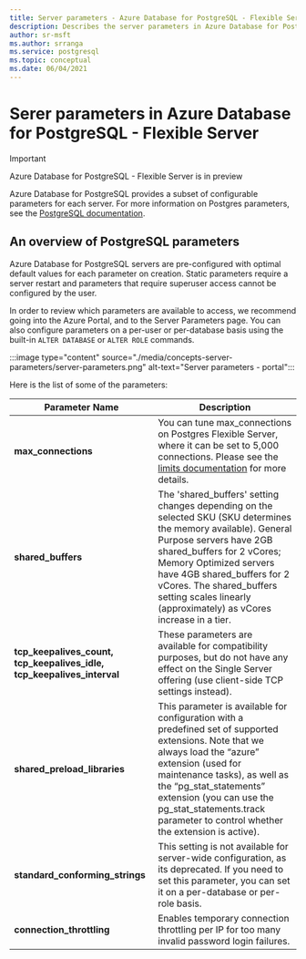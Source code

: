 ```yaml
---
title: Server parameters - Azure Database for PostgreSQL - Flexible Server
description: Describes the server parameters in Azure Database for PostgreSQL - Flexible Server
author: sr-msft
ms.author: srranga
ms.service: postgresql
ms.topic: conceptual
ms.date: 06/04/2021
---
```


# Serer parameters in Azure Database for PostgreSQL - Flexible Server

> [!IMPORTANT]
> Azure Database for PostgreSQL - Flexible Server is in preview

Azure Database for PostgreSQL provides a subset of configurable parameters for each server. For more information on Postgres parameters, see the [PostgreSQL documentation](https://www.postgresql.org/docs/13/config-setting.html).

## An overview of PostgreSQL parameters 

Azure Database for PostgreSQL servers are pre-configured with optimal default values for each parameter on creation. Static parameters require a server restart and parameters that require superuser access cannot be configured by the user. 

In order to review which parameters are available to access, we recommend going into the Azure Portal, and to the Server Parameters page. You can also configure parameters on a per-user or per-database basis using the built-in `ALTER DATABASE` or `ALTER ROLE` commands. 

:::image type="content" source="./media/concepts-server-parameters/server-parameters.png" alt-text="Server parameters - portal":::

Here is the list of some of the parameters:

| Parameter Name             | Description |
|----------------------|--------|
| **max_connections** | You can tune max_connections on Postgres Flexible Server, where it can be set to 5,000 connections. Please see the [limits documentation](concepts-limits.md) for more details. | 
| **shared_buffers**    | The 'shared_buffers' setting changes depending on the selected SKU (SKU determines the memory available). General Purpose servers have 2GB shared_buffers for 2 vCores; Memory Optimized servers have 4GB shared_buffers for 2 vCores. The shared_buffers setting scales linearly (approximately) as vCores increase in a tier. | 
| **tcp_keepalives_count, tcp_keepalives_idle, tcp_keepalives_interval** | These parameters are available for compatibility purposes, but do not have any effect on the Single Server offering (use client-side TCP settings instead).|
| **shared_preload_libraries** | This parameter is available for configuration with a predefined set of supported extensions. Note that we always load the “azure” extension (used for maintenance tasks), as well as the “pg_stat_statements” extension (you can use the pg_stat_statements.track parameter to control whether the extension is active). |
| **standard_conforming_strings** | This setting is not available for server-wide configuration, as its deprecated. If you need to set this parameter, you can set it on a per-database or per-role basis. |
| **connection_throttling** | Enables temporary connection throttling per IP for too many invalid password login failures. |
 

<!--
## Next steps

For information on supported PostgreSQL extensions, see [the extensions document](concepts-extensions.md).
-->